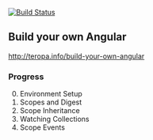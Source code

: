 [![Build Status](https://travis-ci.org/stonelasley/build-your-own-angular.svg)](https://travis-ci.org/stonelasley/build-your-own-angular)

## Build your own Angular

http://teropa.info/build-your-own-angular

### Progress

0. Environment Setup
1. Scopes and Digest
2. Scope Inheritance
3. Watching Collections
4. Scope Events